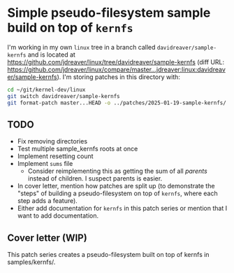 # Simple pseudo-filesystem sample build on top of `kernfs`

I'm working in my own `linux` tree in a branch called `davidreaver/sample-kernfs` and is located at <https://github.com/jdreaver/linux/tree/davidreaver/sample-kernfs> (diff URL: <https://github.com/jdreaver/linux/compare/master...jdreaver:linux:davidreaver/sample-kernfs>). I'm storing patches in this directory with:

```sh
cd ~/git/kernel-dev/linux
git switch davidreaver/sample-kernfs
git format-patch master...HEAD -o ../patches/2025-01-19-sample-kernfs/
```

## TODO

- Fix removing directories
- Test multiple sample_kernfs roots at once
- Implement resetting count
- Implement `sums` file
  - Consider reimplementing this as getting the sum of all _parents_ instead of children. I suspect parents is easier.
- In cover letter, mention how patches are split up (to demonstrate the "steps" of building a pseudo-filesystem on top of `kernfs`, where each step adds a feature).
- Either add documentation for `kernfs` in this patch series or mention that I want to add documentation.

## Cover letter (WIP)

This patch series creates a pseudo-filesystem built on top of kernfs in
samples/kernfs/.
